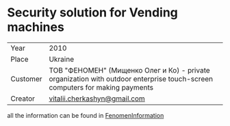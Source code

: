 # Security solution for Vending machines
|          |          |
|----------|----------|
|     Year | 2010   |
|    Place | Ukraine   |
| Customer | ТОВ "ФЕНОМЕН" (Мищенко Олег и Ко) - private organization with outdoor enterprise touch-screen computers for making payments   |
| Creator  | vitalii.cherkashyn@gmail.com |  

all the information can be found in [FenomenInformation](https://github.com/cherkavi/fenomen-project/tree/main/FenomenInformation)

